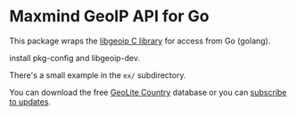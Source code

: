 # Maxmind GeoIP API for Go

This package wraps the [libgeoip C library](http://www.maxmind.com/app/c) for
access from Go (golang).

install pkg-config and libgeoip-dev.

There's a small example in the `ex/` subdirectory.

You can download the free [GeoLite
Country](http://www.maxmind.com/app/geoip_country) database or you can
[subscribe to updates](http://www.maxmind.com/app/country).


